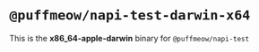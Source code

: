 # `@puffmeow/napi-test-darwin-x64`

This is the **x86_64-apple-darwin** binary for `@puffmeow/napi-test`
